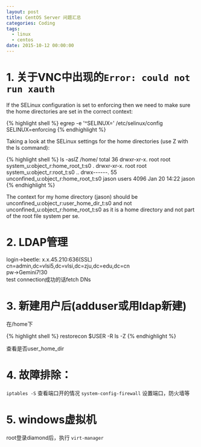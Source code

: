```yaml
---
layout: post
title: CentOS Server 问题汇总
categories: Coding
tags:
  - linux
  - centos
date: 2015-10-12 00:00:00
---
```


# 1. 关于VNC中出现的`Error: could not run xauth`

If the SELinux configuration is set to enforcing then we need to make sure the home directories are set in the correct context:

{% highlight shell %}
egrep -e '^SELINUX=' /etc/selinux/config
SELINUX=enforcing
{% endhighlight %}

Taking a look at the SELinux settings for the home directories (use Z with the ls command):

{% highlight shell %}
ls -aslZ /home/
total 36
drwxr-xr-x. root    root    system_u:object_r:home_root_t:s0 .
drwxr-xr-x. root    root    system_u:object_r:root_t:s0      ..
drwx------. 55 unconfined_u:object_r:home_root_t:s0 jason users  4096 Jan 20 14:22 jason
{% endhighlight %}

The context for my home directory (jason) should be unconfined_u:object_r:user_home_dir_t:s0 and not unconfined_u:object_r:home_root_t:s0 as it is a home directory and not part of the root file system per se.

# 2. LDAP管理

login->beetle: x.x.45.210:636(SSL)  
cn=admin,dc=vlsi5,dc=vlsi,dc=zju,dc=edu,dc=cn  
pw->Gemini7!30  
test connection成功的话fetch DNs

# 3. 新建用户后(adduser或用ldap新建) 

在/home下

{% highlight shell %}
restorecon $USER -R
ls -Z
{% endhighlight %}

查看是否user_home_dir

# 4. 故障排除：
`iptables -S` 查看端口开的情况
`system-config-firewall` 设置端口，防火墙等

# 5. windows虚拟机
root登录diamond后，执行 `virt-manager`
